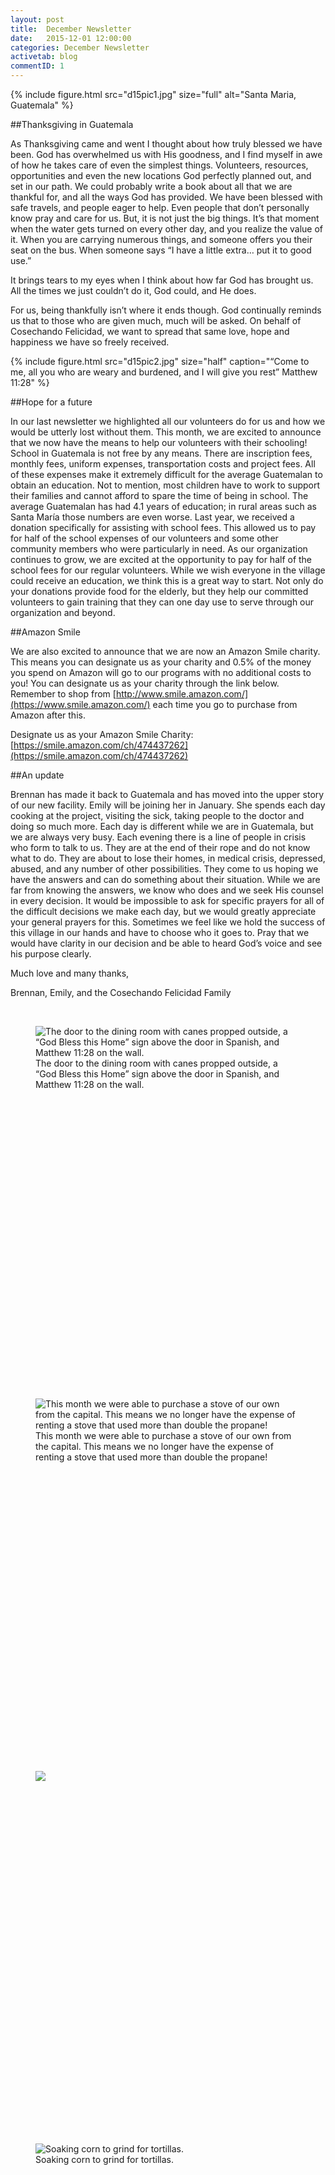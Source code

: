 ```yaml
---
layout: post
title:  December Newsletter
date:   2015-12-01 12:00:00
categories: December Newsletter
activetab: blog
commentID: 1
---
```


{% include figure.html src="d15pic1.jpg" size="full" alt="Santa Maria, Guatemala" %}

##Thanksgiving in Guatemala

As Thanksgiving came and went I thought about how truly blessed we have been. God has overwhelmed us with His goodness, and I find myself in awe of how he takes care of even the simplest things. Volunteers, resources, opportunities and even the new locations God perfectly planned out, and set in our path. We could probably write a book about all that we are thankful for, and all the ways God has provided. We have been blessed with safe travels, and people eager to help. Even people that don’t personally know pray and care for us. But, it is not just the big things. It’s that moment when the water gets turned on every other day, and you realize the value of it. When you are carrying numerous things, and someone offers you their seat on the bus. When someone says “I have a little extra… put it to good use.” 

It brings tears to my eyes when I think about how far God has brought us. All the times we just couldn’t do it, God could, and He does. 

For us, being thankfully isn’t where it ends though. God continually reminds us that to those who are given much, much will be asked. On behalf of Cosechando Felicidad, we want to spread that same love, hope and happiness we have so freely received.

{% include figure.html src="d15pic2.jpg" size="half" caption="“Come to me, all you who are weary and burdened, and I will give you rest” Matthew 11:28" %}

##Hope for a future

In our last newsletter we highlighted all our volunteers do for us and how we would be utterly lost without them. This month, we are excited to announce that we now have the means to help our volunteers with their schooling! School in Guatemala is not free by any means. There are inscription fees, monthly fees, uniform expenses, transportation costs and project fees. All of these expenses make it extremely difficult for the average Guatemalan to obtain an education. Not to mention, most children have to work to support their families and cannot afford to spare the time of being in school. The average Guatemalan has had 4.1 years of education; in rural areas such as Santa María those numbers are even worse. Last year, we received a donation specifically for assisting with school fees. This allowed us to pay for half of the school expenses of our volunteers and some other community members who were particularly in need. As our organization continues to grow, we are excited at the opportunity to pay for half of the school fees for our regular volunteers. While we wish everyone in the village could receive an education, we think this is a great way to start. Not only do your donations provide food for the elderly, but they help our committed volunteers to gain training that they can one day use to serve through our organization and beyond.

##Amazon Smile

We are also excited to announce that we are now an Amazon Smile charity. This means you can designate us as your charity and 0.5% of the money you spend on Amazon will go to our programs with no additional costs to you! You can designate us as your charity through the link below. Remember to shop from [http://www.smile.amazon.com/](https://www.smile.amazon.com/) each time you go to purchase from Amazon after this.

Designate us as your Amazon Smile Charity: [https://smile.amazon.com/ch/474437262](https://smile.amazon.com/ch/474437262)

##An update

Brennan has made it back to Guatemala and has moved into the upper story of our new facility. Emily will be joining her in January. She spends each day cooking at the project, visiting the sick, taking people to the doctor and doing so much more. Each day is different while we are in Guatemala, but we are always very busy. Each evening there is a line of people in crisis who form to talk to us. They are at the end of their rope and do not know what to do. They are about to lose their homes, in medical crisis, depressed, abused, and any number of other possibilities. They come to us hoping we have the answers and can do something about their situation. While we are far from knowing the answers, we know who does and we seek His counsel in every decision. It would be impossible to ask for specific prayers for all of the difficult decisions we make each day, but we would greatly appreciate your general prayers for this.  Sometimes we feel like we hold the success of this village in our hands and have to choose who it goes to. Pray that we would have clarity in our decision and be able to heard God’s voice and see his purpose clearly.

<p class="meta">Much love and many thanks,</p>

<p class="meta">Brennan, Emily, and the Cosechando Felicidad Family</p>

&nbsp;

<style type="text/css">
	figure.d15 {
		height: 582px;
	}
</style>

<figure class="col-xs-4 d15">
<img src="{{ site.url }}/images/d15pic7.jpg" alt="The door to the dining room with canes propped outside, a “God Bless this Home” sign above the door in Spanish, and Matthew 11:28 on the wall."><figcaption>The door to the dining room with canes propped outside, a “God Bless this Home” sign above the door in Spanish, and Matthew 11:28 on the wall.</figcaption>
</figure>

<figure class="col-xs-4 d15">
<img src="{{ site.url }}/images/d15pic4.jpg" alt="This month we were able to purchase a stove of our own from the capital. This means we no longer have the expense of renting a stove that used more than double the propane!">
<figcaption>This month we were able to purchase a stove of our own from the capital. This means we no longer have the expense of renting a stove that used more than double the propane!</figcaption>
</figure>

<figure class="col-xs-4 d15">
<img src="{{ site.url }}/images/d15pic3.jpg">
</figure>

<figure class="col-xs-4 d15">
<img src="{{ site.url }}/images/d15pic5.jpg" alt="Soaking corn to grind for tortillas.">
<figcaption>Soaking corn to grind for tortillas.</figcaption>
</figure>

<figure class="col-xs-4 d15">
<img src="{{ site.url }}/images/d15pic6.jpg" alt="Sandra and Alex getting ready to make tortillas.">
<figcaption>Sandra and Alex getting ready to make tortillas.</figcaption>
</figure>
